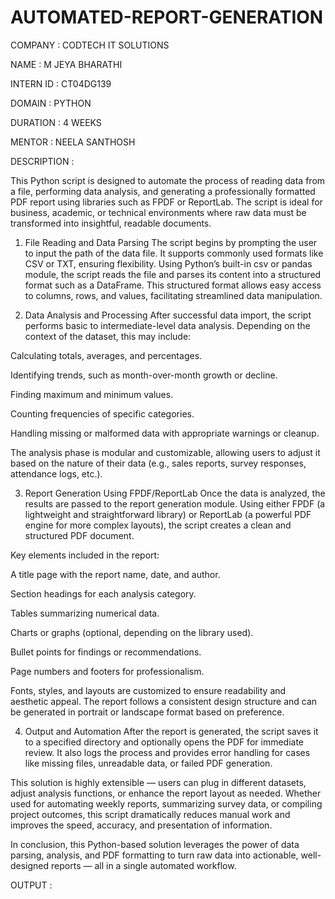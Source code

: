 # AUTOMATED-REPORT-GENERATION

COMPANY : CODTECH IT SOLUTIONS

NAME : M JEYA BHARATHI

INTERN ID : CT04DG139

DOMAIN : PYTHON

DURATION : 4 WEEKS

MENTOR : NEELA SANTHOSH

DESCRIPTION : 

This Python script is designed to automate the process of reading data from a file, performing data analysis, and generating a professionally formatted PDF report using libraries such as FPDF or ReportLab. The script is ideal for business, academic, or technical environments where raw data must be transformed into insightful, readable documents.

1. File Reading and Data Parsing
The script begins by prompting the user to input the path of the data file. It supports commonly used formats like CSV or TXT, ensuring flexibility. Using Python’s built-in csv or pandas module, the script reads the file and parses its content into a structured format such as a DataFrame. This structured format allows easy access to columns, rows, and values, facilitating streamlined data manipulation.

2. Data Analysis and Processing
After successful data import, the script performs basic to intermediate-level data analysis. Depending on the context of the dataset, this may include:

Calculating totals, averages, and percentages.

Identifying trends, such as month-over-month growth or decline.

Finding maximum and minimum values.

Counting frequencies of specific categories.

Handling missing or malformed data with appropriate warnings or cleanup.

The analysis phase is modular and customizable, allowing users to adjust it based on the nature of their data (e.g., sales reports, survey responses, attendance logs, etc.).

3. Report Generation Using FPDF/ReportLab
Once the data is analyzed, the results are passed to the report generation module. Using either FPDF (a lightweight and straightforward library) or ReportLab (a powerful PDF engine for more complex layouts), the script creates a clean and structured PDF document.

Key elements included in the report:

A title page with the report name, date, and author.

Section headings for each analysis category.

Tables summarizing numerical data.

Charts or graphs (optional, depending on the library used).

Bullet points for findings or recommendations.

Page numbers and footers for professionalism.

Fonts, styles, and layouts are customized to ensure readability and aesthetic appeal. The report follows a consistent design structure and can be generated in portrait or landscape format based on preference.

4. Output and Automation
After the report is generated, the script saves it to a specified directory and optionally opens the PDF for immediate review. It also logs the process and provides error handling for cases like missing files, unreadable data, or failed PDF generation.

This solution is highly extensible — users can plug in different datasets, adjust analysis functions, or enhance the report layout as needed. Whether used for automating weekly reports, summarizing survey data, or compiling project outcomes, this script dramatically reduces manual work and improves the speed, accuracy, and presentation of information.

In conclusion, this Python-based solution leverages the power of data parsing, analysis, and PDF formatting to turn raw data into actionable, well-designed reports — all in a single automated workflow.


OUTPUT :

